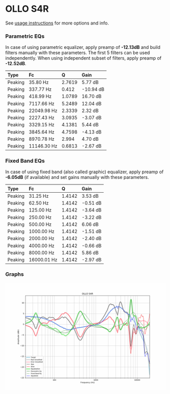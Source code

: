 # OLLO S4R
See [usage instructions](https://github.com/jaakkopasanen/AutoEq#usage) for more options and info.

### Parametric EQs
In case of using parametric equalizer, apply preamp of **-12.13dB** and build filters manually
with these parameters. The first 5 filters can be used independently.
When using independent subset of filters, apply preamp of **-12.52dB**.

| Type    | Fc          |      Q | Gain      |
|:--------|:------------|:-------|:----------|
| Peaking | 35.80 Hz    | 2.7619 | 5.77 dB   |
| Peaking | 337.77 Hz   | 0.412  | -10.94 dB |
| Peaking | 418.99 Hz   | 1.0789 | 16.70 dB  |
| Peaking | 7117.66 Hz  | 5.2489 | 12.04 dB  |
| Peaking | 22049.98 Hz | 2.3339 | 2.32 dB   |
| Peaking | 2227.43 Hz  | 3.0935 | -3.07 dB  |
| Peaking | 3329.15 Hz  | 4.1381 | 5.44 dB   |
| Peaking | 3845.64 Hz  | 4.7598 | -4.13 dB  |
| Peaking | 8970.78 Hz  | 2.994  | 4.70 dB   |
| Peaking | 11146.30 Hz | 0.6813 | -2.67 dB  |

### Fixed Band EQs
In case of using fixed band (also called graphic) equalizer, apply preamp of **-6.05dB**
(if available) and set gains manually with these parameters.

| Type    | Fc          |      Q | Gain     |
|:--------|:------------|:-------|:---------|
| Peaking | 31.25 Hz    | 1.4142 | 3.53 dB  |
| Peaking | 62.50 Hz    | 1.4142 | -0.51 dB |
| Peaking | 125.00 Hz   | 1.4142 | -3.64 dB |
| Peaking | 250.00 Hz   | 1.4142 | -3.22 dB |
| Peaking | 500.00 Hz   | 1.4142 | 6.06 dB  |
| Peaking | 1000.00 Hz  | 1.4142 | -1.51 dB |
| Peaking | 2000.00 Hz  | 1.4142 | -2.40 dB |
| Peaking | 4000.00 Hz  | 1.4142 | -0.66 dB |
| Peaking | 8000.00 Hz  | 1.4142 | 5.86 dB  |
| Peaking | 16000.01 Hz | 1.4142 | -2.97 dB |

### Graphs
![](./OLLO%20S4R.png)